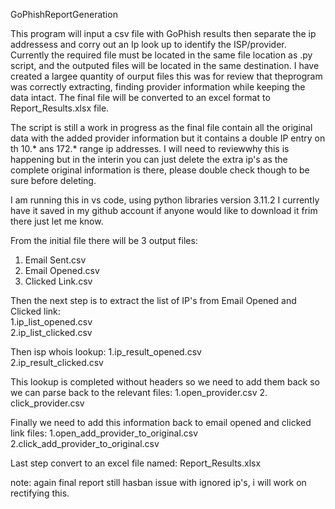 GoPhishReportGeneration

This program will input a csv file with GoPhish results then separate the ip addressess and corry out an Ip look up to identify the ISP/provider. Currently the required file must be located in the same file location as .py script, and the outputed files will be located in the same destination. I have created a largee quantity of ourput files this was for review that theprogram was correctly extracting, finding provider information while keeping the data intact. The final file will be converted to an excel format to Report_Results.xlsx file. 

The script is still a work in progress as the final file contain all the original data with the added provider information but it contains a double IP entry on th 10.* ans 172.* range ip addresses. I will need to reviewwhy this is happening but in the interin you can just delete the extra ip's as the complete original information is there, please double check though to be sure before deleting. 

I am running this in vs code, using python libraries version 3.11.2  I currently have it saved in my github account if anyone would like to download it frim there just let me know.


From the initial file there will be 3 output files:
1. Email Sent.csv 
2. Email Opened.csv
3. Clicked Link.csv

Then the next step is to extract the list of IP's from Email Opened and Clicked link:   
1.ip_list_opened.csv  
2.ip_list_clicked.csv
                                                                                                                                             
Then isp whois lookup: 
1.ip_result_opened.csv  
2.ip_result_clicked.csv


This lookup is completed without headers so we need to add them back so we can parse back to the relevant files: 
1.open_provider.csv
2. click_provider.csv

                                                                                                                                        
                                                                                                                                      

Finally we need to add this information back to email opened and clicked link files: 
1.open_add_provider_to_original.csv
2.click_add_provider_to_original.csv

                                                                                    

Last step convert to an excel file named: 
Report_Results.xlsx                                                                                   


note: again final report still hasban issue with ignored ip's, i will work on rectifying this.

